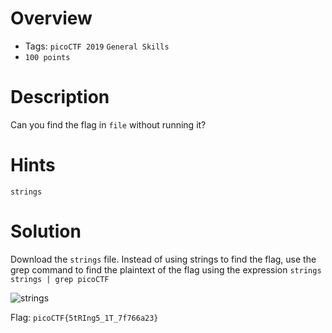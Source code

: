 # Overview
- Tags: `picoCTF 2019` `General Skills`
- `100 points`

# Description
Can you find the flag in `file` without running it?

# Hints
`strings`

# Solution
Download the `strings` file. Instead of using strings to find the flag, use the grep command to find the plaintext of the flag using the expression `strings strings | grep picoCTF`

![strings](https://github.com/Bsnookie9/picoCTF-2019-WriteUps/assets/106827110/888bea92-2e01-49fa-b4d0-ded2caa7bc96)

Flag: `picoCTF{5tRIng5_1T_7f766a23}`
